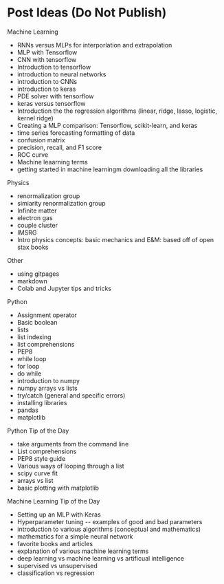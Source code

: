 # Post Ideas (Do Not Publish)

Machine Learning 
- RNNs versus MLPs for interporlation and extrapolation
- MLP with Tensorflow
- CNN with tensorflow
- Introduction to tensorflow
- introduction to neural networks
- introduction to CNNs
- introduction to keras
- PDE solver with tensorflow
- keras versus tensorflow
- Introduction the the regression algorithms (linear, ridge, lasso, logistic, kernel ridge)
- Creating a MLP comparison: Tensorflow, scikit-learn, and keras
- time series forecasting formatting of data
- confusion matrix
- precision, recall, and F1 score
- ROC curve
- Machine leaarning terms
- getting started in machine learningm downloading all the libraries

Physics
- renormalization group
- simiarity renormalization group
- Infinite matter
- electron gas
- couple cluster
- IMSRG
- Intro physics concepts: basic mechanics and E&M: based off of open stax books

Other
- using gitpages
- markdown
- Colab and Jupyter tips and tricks

Python
- Assignment operator
- Basic boolean
- lists
- list indexing
- list comprehensions
- PEP8
- while loop
- for loop
- do while
- introduction to numpy
- numpy arrays vs lists
- try/catch (general and specific errors)
- installing libraries
- pandas
- matplotlib



Python Tip of the Day
- take arguments from the command line
- List comprehensions
- PEP8 style guide
- Various ways of looping through a list
- scipy curve fit
- arrays vs list
- basic plotting with matplotlib



Machine Learning Tip of the Day
- Setting up an MLP with Keras
- Hyperparameter tuning -- examples of good and bad parameters
- introduction to various algorithms (conceptual and mathematics)
- mathematics for a simple neural network
- favorite books and articles
- explanation of various machine learning terms
- deep learning vs machine learning vs artificual intelligence
- supervised vs unsupervised
- classification vs regression


